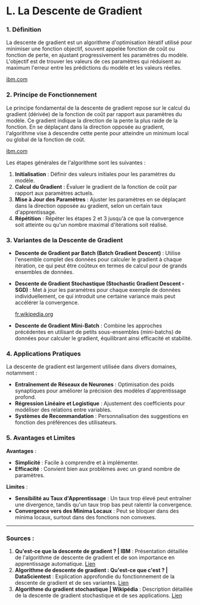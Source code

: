 # **L. La Descente de Gradient**

### **1. Définition**

La descente de gradient est un algorithme d'optimisation itératif utilisé pour minimiser une fonction objectif, souvent appelée fonction de coût ou fonction de perte, en ajustant progressivement les paramètres du modèle. L'objectif est de trouver les valeurs de ces paramètres qui réduisent au maximum l'erreur entre les prédictions du modèle et les valeurs réelles.

[ibm.com](https://www.ibm.com/fr-fr/think/topics/gradient-descent?utm_source=chatgpt.com)

### **2. Principe de Fonctionnement**

Le principe fondamental de la descente de gradient repose sur le calcul du gradient (dérivée) de la fonction de coût par rapport aux paramètres du modèle. Ce gradient indique la direction de la pente la plus raide de la fonction. En se déplaçant dans la direction opposée au gradient, l'algorithme vise à descendre cette pente pour atteindre un minimum local ou global de la fonction de coût.

[ibm.com](https://www.ibm.com/fr-fr/think/topics/gradient-descent?utm_source=chatgpt.com)

Les étapes générales de l'algorithme sont les suivantes :

1. **Initialisation** : Définir des valeurs initiales pour les paramètres du modèle.
2. **Calcul du Gradient** : Évaluer le gradient de la fonction de coût par rapport aux paramètres actuels.
3. **Mise à Jour des Paramètres** : Ajuster les paramètres en se déplaçant dans la direction opposée au gradient, selon un certain taux d'apprentissage.
4. **Répétition** : Répéter les étapes 2 et 3 jusqu'à ce que la convergence soit atteinte ou qu'un nombre maximal d'itérations soit réalisé.

### **3. Variantes de la Descente de Gradient**

- **Descente de Gradient par Batch (Batch Gradient Descent)** : Utilise l'ensemble complet des données pour calculer le gradient à chaque itération, ce qui peut être coûteux en termes de calcul pour de grands ensembles de données.
- **Descente de Gradient Stochastique (Stochastic Gradient Descent - SGD)** : Met à jour les paramètres pour chaque exemple de données individuellement, ce qui introduit une certaine variance mais peut accélérer la convergence.
    
    [fr.wikipedia.org](https://fr.wikipedia.org/wiki/Algorithme_du_gradient_stochastique?utm_source=chatgpt.com)
    
- **Descente de Gradient Mini-Batch** : Combine les approches précédentes en utilisant de petits sous-ensembles (mini-batchs) de données pour calculer le gradient, équilibrant ainsi efficacité et stabilité.

### **4. Applications Pratiques**

La descente de gradient est largement utilisée dans divers domaines, notamment :

- **Entraînement de Réseaux de Neurones** : Optimisation des poids synaptiques pour améliorer la précision des modèles d'apprentissage profond.
- **Régression Linéaire et Logistique** : Ajustement des coefficients pour modéliser des relations entre variables.
- **Systèmes de Recommandation** : Personnalisation des suggestions en fonction des préférences des utilisateurs.

### **5. Avantages et Limites**

**Avantages** :

- **Simplicité** : Facile à comprendre et à implémenter.
- **Efficacité** : Convient bien aux problèmes avec un grand nombre de paramètres.

**Limites** :

- **Sensibilité au Taux d'Apprentissage** : Un taux trop élevé peut entraîner une divergence, tandis qu'un taux trop bas peut ralentir la convergence.
- **Convergence vers des Minima Locaux** : Peut se bloquer dans des minima locaux, surtout dans des fonctions non convexes.

---

### **Sources :**

1. **Qu'est-ce que la descente de gradient ? | IBM** : Présentation détaillée de l'algorithme de descente de gradient et de son importance en apprentissage automatique. [Lien](https://www.ibm.com/fr-fr/think/topics/gradient-descent)
2. **Algorithme de descente de gradient : Qu'est-ce que c'est ? | DataScientest** : Explication approfondie du fonctionnement de la descente de gradient et de ses variantes. [Lien](https://datascientest.com/descente-de-gradient)
3. **Algorithme du gradient stochastique | Wikipédia** : Description détaillée de la descente de gradient stochastique et de ses applications. [Lien](https://fr.wikipedia.org/wiki/Algorithme_du_gradient_stochastique)